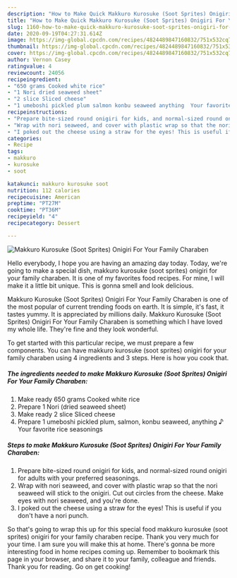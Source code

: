 ```yaml
---
description: "How to Make Quick Makkuro Kurosuke (Soot Sprites) Onigiri For Your Family Charaben"
title: "How to Make Quick Makkuro Kurosuke (Soot Sprites) Onigiri For Your Family Charaben"
slug: 1160-how-to-make-quick-makkuro-kurosuke-soot-sprites-onigiri-for-your-family-charaben
date: 2020-09-19T04:27:31.614Z
image: https://img-global.cpcdn.com/recipes/4824489847160832/751x532cq70/makkuro-kurosuke-soot-sprites-onigiri-for-your-family-charaben-recipe-main-photo.jpg
thumbnail: https://img-global.cpcdn.com/recipes/4824489847160832/751x532cq70/makkuro-kurosuke-soot-sprites-onigiri-for-your-family-charaben-recipe-main-photo.jpg
cover: https://img-global.cpcdn.com/recipes/4824489847160832/751x532cq70/makkuro-kurosuke-soot-sprites-onigiri-for-your-family-charaben-recipe-main-photo.jpg
author: Vernon Casey
ratingvalue: 4
reviewcount: 24056
recipeingredient:
- "650 grams Cooked white rice"
- "1 Nori dried seaweed sheet"
- "2 slice Sliced cheese"
- "1 umeboshi pickled plum salmon konbu seaweed anything  Your favorite rice seasonings"
recipeinstructions:
- "Prepare bite-sized round onigiri for kids, and normal-sized round onigiri for adults with your preferred seasonings."
- "Wrap with nori seaweed, and cover with plastic wrap so that the nori seaweed will stick to the onigiri. Cut out circles from the cheese. Make eyes with nori seaweed, and you&#39;re done."
- "I poked out the cheese using a straw for the eyes! This is useful if you don&#39;t have a nori punch."
categories:
- Recipe
tags:
- makkuro
- kurosuke
- soot

katakunci: makkuro kurosuke soot 
nutrition: 112 calories
recipecuisine: American
preptime: "PT27M"
cooktime: "PT36M"
recipeyield: "4"
recipecategory: Dessert

---
```



![Makkuro Kurosuke (Soot Sprites) Onigiri For Your Family Charaben](https://img-global.cpcdn.com/recipes/4824489847160832/751x532cq70/makkuro-kurosuke-soot-sprites-onigiri-for-your-family-charaben-recipe-main-photo.jpg)

Hello everybody, I hope you are having an amazing day today. Today, we're going to make a special dish, makkuro kurosuke (soot sprites) onigiri for your family charaben. It is one of my favorites food recipes. For mine, I will make it a little bit unique. This is gonna smell and look delicious.

Makkuro Kurosuke (Soot Sprites) Onigiri For Your Family Charaben is one of the most popular of current trending foods on earth. It is simple, it's fast, it tastes yummy. It is appreciated by millions daily. Makkuro Kurosuke (Soot Sprites) Onigiri For Your Family Charaben is something which I have loved my whole life. They're fine and they look wonderful.




To get started with this particular recipe, we must prepare a few components. You can have makkuro kurosuke (soot sprites) onigiri for your family charaben using 4 ingredients and 3 steps. Here is how you cook that.

<!--inarticleads1-->

##### The ingredients needed to make Makkuro Kurosuke (Soot Sprites) Onigiri For Your Family Charaben:

1. Make ready 650 grams Cooked white rice
1. Prepare 1 Nori (dried seaweed sheet)
1. Make ready 2 slice Sliced cheese
1. Prepare 1 umeboshi pickled plum, salmon, konbu seaweed, anything ♪ Your favorite rice seasonings




<!--inarticleads2-->

##### Steps to make Makkuro Kurosuke (Soot Sprites) Onigiri For Your Family Charaben:

1. Prepare bite-sized round onigiri for kids, and normal-sized round onigiri for adults with your preferred seasonings.
1. Wrap with nori seaweed, and cover with plastic wrap so that the nori seaweed will stick to the onigiri. Cut out circles from the cheese. Make eyes with nori seaweed, and you&#39;re done.
1. I poked out the cheese using a straw for the eyes! This is useful if you don&#39;t have a nori punch.




So that's going to wrap this up for this special food makkuro kurosuke (soot sprites) onigiri for your family charaben recipe. Thank you very much for your time. I am sure you will make this at home. There's gonna be more interesting food in home recipes coming up. Remember to bookmark this page in your browser, and share it to your family, colleague and friends. Thank you for reading. Go on get cooking!
